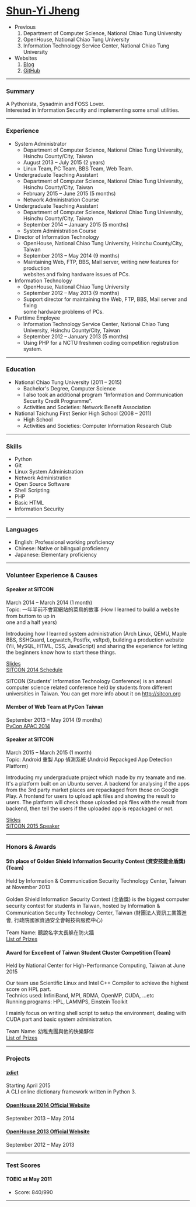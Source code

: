 #  [Shun-Yi Jheng](https://tw.linkedin.com/in/shunyi)  
  
+ Previous  
    1. Department of Computer Science, National Chiao Tung University  
    2. OpenHouse, National Chiao Tung University  
    3. Information Technology Service Center, National Chiao Tung University  
+ Websites  
    1. [Blog](https://m157q.github.io)  
    2. [GitHub](https://github.com/M157q)  
  
---  
  
###  Summary  
  
A Pythonista, Sysadmin and FOSS Lover.  
Interested in Information Security and implementing some small utilities.  
  
---  
  
###  Experience  
  
+ System Administrator  
    + Department of Computer Science, National Chiao Tung University, Hsinchu County/City, Taiwan  
    + August 2013  –  July 2015  (2 years)  
    + Linux Team, PC Team, BBS Team, Web Team.  
+ Undergraduate Teaching Assistant  
    + Department of Computer Science, National Chiao Tung University, Hsinchu County/City, Taiwan  
    + February 2015  –  June 2015  (5 months)  
    + Network Administration Course  
+ Undergraduate Teaching Assistant  
    + Department of Computer Science, National Chiao Tung University, Hsinchu County/City, Taiwan  
    + September 2014  –  January 2015  (5 months)  
    + System Administration Course  
+ Director of Information Technology  
    + OpenHouse, National Chiao Tung University, Hsinchu County/City, Taiwan  
    + September 2013  –  May 2014  (9 months)  
    + Maintaining Web, FTP, BBS, Mail server, writing new features for production  
websites and fixing hardware issues of PCs.  
+ Information Technology  
    + OpenHouse, National Chiao Tung University  
    + September 2012  –  May 2013  (9 months)  
    + Support director for maintaining the Web, FTP, BBS, Mail server and fixing  
some hardware problems of PCs.  
+ Parttime Employee  
    + Information Technology Service Center, National Chiao Tung University, Hsinchu County/City, Taiwan  
    + September 2012  –  January 2013  (5 months)  
    + Using PHP for a NCTU freshmen coding competition registration system.  
  
---  
  
###  Education  
  
+ National Chiao Tung University (2011  –  2015)  
    + Bachelor's Degree, Computer Science  
    + I also took an additional program "Information and Communication Security Credit Programme".  
    + Activities and Societies: Network Benefit Association  
+ National Taichung First Senior High School (2008  –  2011)  
    + High School  
    + Activities and Societies: Computer Information Research Club  
  
---  
  
###  Skills  
  
+ Python  
+ Git  
+ Linux System Administration  
+ Network Administration  
+ Open Source Software  
+ Shell Scripting  
+ PHP  
+ Basic HTML  
+ Information Security  
  
---  
  
###  Languages  
  
+ English: Professional working proficiency  
+ Chinese: Native or bilingual proficiency  
+ Japanese: Elementary proficiency  
  
---  
  
###  Volunteer Experience & Causes  
  
#### Speaker at SITCON  
March 2014  –  March 2014  (1 month)  
Topic: 一年半前不會寫網站的菜鳥的故事 (How I learned to build a website from buttom to up in  
one and a half years)  
  
Introducing how I learned system administration (Arch Linux, QEMU, Maple BBS, SSHGuard, Logwatch, Postfix, vsftpd), building a production website (Yii, MySQL, HTML, CSS, JavaScript) and sharing the experience for letting the beginners know how to start these things.  
  
[Slides](https://speakerdeck.com/m157q/sitcon2014-nian-ban-qian-bu-hui-xie-wang-zhan-de-cai-niao-de-gu-shi)  
[SITCON 2014 Schedule](http://sitcon.org/2014/#talk1-1)  
  
SITCON (Students' Information Technology Conference) is an annual computer science related conference held by students from different universities in Taiwan. You can get more info about it on <http://sitcon.org>  
  
#### Member of Web Team at PyCon Taiwan  
September 2013  –  May 2014  (9 months)  
[PyCon APAC 2014](https://tw.pycon.org/2014apac)  
  
#### Speaker at SITCON  
March 2015  –  March 2015  (1 month)  
Topic: Android 重製 App 偵測系統 (Android Repackged App Detection Platform)  
  
Introducing my undergraduate project which made by my teamate and me. It's a platform built on an Ubuntu server. A backend for analysing if the apps from the 3rd party market places are repackaged from those on Google Play. A frontend for users to upload apk files and showing the result to users. The platform will check those uploaded apk files with the result from backend, then tell the users if the uploaded app is repackaged or not.  
  
[Slides](https://goo.gl/kI3laC)  
[SITCON 2015 Speaker](http://sitcon.org/2015/#/Speaker)  
  
  
---  
  
###  Honors & Awards  
  
#### 5th place of Golden Shield Information Security Contest (資安技能金盾獎) (Team)  
Held by Information & Communication Security Technology Center, Taiwan at November 2013  
  
Golden Shield Information Security Contest (金盾獎) is the biggest computer security contest for students in Taiwan, hosted by Information & Communication Security Technology Center, Taiwan (財團法人資訊工業策進會, 行政院國家資通安全會報技術服務中心)  
  
  
Team Name: 聽說名字太長躲在防火牆  
[List of Prizes](http://www.nicst.ey.gov.tw/News_Content4.aspx?n=11EC3BA2351F93AA&sms=4D833E26864BB926&s=4C2DD1B0FA325D80)  
  
#### Award for Excellent of Taiwan Student Cluster Competition (Team)  
Held by National Center for High-Performance Computing, Taiwan at June 2015  
  
Our team use Scientific Linux and Intel C++ Compiler to achieve the highest score on HPL part.  
Technics used: InfiniBand, MPI, RDMA, OpenMP, CUDA, ...etc  
Running programs: HPL, LAMMPS, Einstein Toolkit  
  
I mainly focus on writing shell script to setup the environment, dealing with CUDA part and basic system administration.  
  
Team Name: 幼稚鬼團與他的快樂夥伴  
[List of Prizes](http://event.nchc.org.tw/2015/tscc/index.php?CONTENT_ID=25)  
  
  
---  
  
###  Projects  
  
#### [zdict](https://github.com/zdict/zdict)  
Starting  April 2015  
A CLI online dictionary framework written in Python 3.  
  
#### [OpenHouse 2014 Official Website](https://openhouse.nctu.edu.tw/2014/)  
September 2013  –  May 2014  
  
#### [OpenHouse 2013 Official Website](https://openhouse.nctu.edu.tw/2013/)  
September 2012  –  May 2013  
  
  
---  
  
###  Test Scores  
  
#### TOEIC at May 2011  
+ Score: 840/990  
  
  
---  
